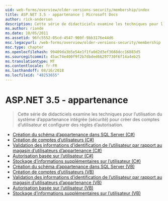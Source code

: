 ```yaml
---
uid: web-forms/overview/older-versions-security/membership/index
title: ASP.NET 3.5 - appartenance | Microsoft Docs
author: rick-anderson
description: Cette série de didacticiels examine les techniques pour l’utilisation du système d’appartenance intégrée (sécurité) pour créer des comptes d’utilisateur et configurer des règles d’autorisation.
ms.author: riande
ms.date: 10/05/2011
ms.assetid: 96fc5552-05cd-4547-909f-9bb3176e44d6
msc.legacyurl: /web-forms/overview/older-versions-security/membership
msc.type: chapter
ms.openlocfilehash: 99409da3b5e54e1f1fa0d2d3ef3668dcc16083d5
ms.sourcegitcommit: 45ac74e400f9f2b7dbded66297730f6f14a4eb25
ms.translationtype: MT
ms.contentlocale: fr-FR
ms.lasthandoff: 08/16/2018
ms.locfileid: "48253655"
---
```

<a name="aspnet-35---membership"></a>ASP.NET 3.5 - appartenance
====================
> Cette série de didacticiels examine les techniques pour l’utilisation du système d’appartenance intégrée (sécurité) pour créer des comptes d’utilisateur et configurer des règles d’autorisation.


- [Création du schéma d’appartenance dans SQL Server (C#)](creating-the-membership-schema-in-sql-server-cs.md)
- [Création de comptes d’utilisateurs (C#)](creating-user-accounts-cs.md)
- [Validation des informations d’identification de l’utilisateur par rapport au magasin d’utilisateurs d’appartenance (C#)](validating-user-credentials-against-the-membership-user-store-cs.md)
- [Autorisation basée sur l’utilisateur (C#)](user-based-authorization-cs.md)
- [Stockage d’informations supplémentaires sur l’utilisateur (C#)](storing-additional-user-information-cs.md)
- [Création du schéma d’appartenance dans SQL Server (VB)](creating-the-membership-schema-in-sql-server-vb.md)
- [Création de comptes d’utilisateurs (VB)](creating-user-accounts-vb.md)
- [Validation des informations d’identification de l’utilisateur par rapport au magasin d’utilisateurs d’appartenance (VB)](validating-user-credentials-against-the-membership-user-store-vb.md)
- [Autorisation basée sur l’utilisateur (VB)](user-based-authorization-vb.md)
- [Stockage d’informations supplémentaires sur l’utilisateur (VB)](storing-additional-user-information-vb.md)
